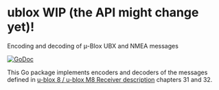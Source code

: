 # ublox WIP (the API might change yet)!
Encoding and decoding of μ-Blox UBX and NMEA messages

[![GoDoc](https://godoc.org/github.com/daedaleanai/ublox?status.svg)](https://godoc.org/github.com/daedaleanai/ublox)

This Go package implements encoders and decoders of the messages defined in 
[u-blox 8 / u-blox M8 Receiver description](https://www.u-blox.com/en/docs/UBX-13003221) chapters 31 and 32.
